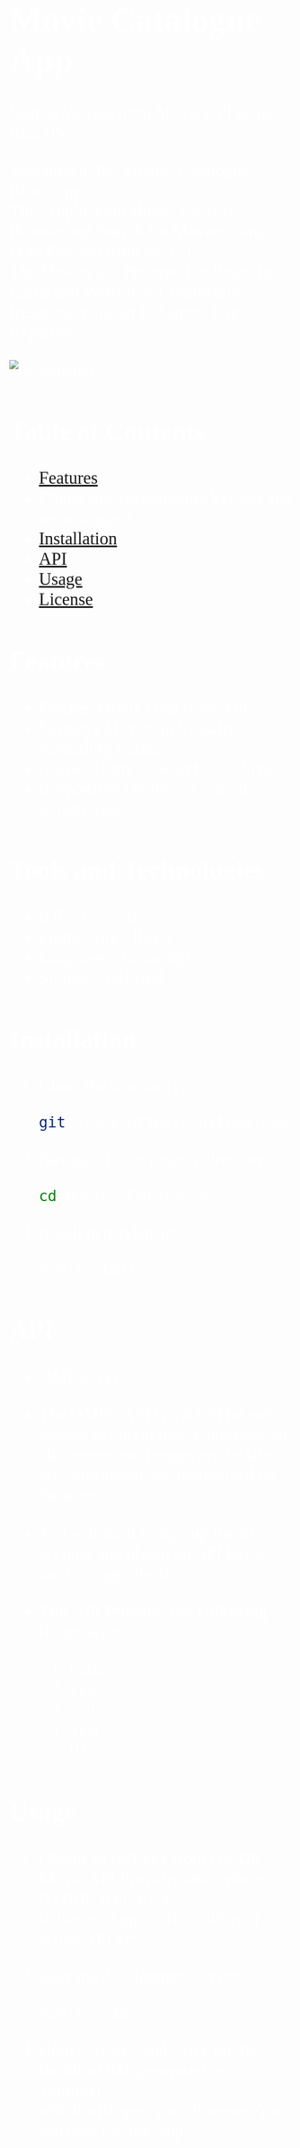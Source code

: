 <font style="color:#fff; font-family: 'Bebas Neue'; 
font-size: 3.5ch">

# Movie Catalogue App
 Search Movies from Movie API using ReactJS

Welcome to the Movies Catalogue React App! \
This Application allows Users to Browse and Search for Movies using Data Fetched from an API. \
The Movies are Presented in Beautiful Cards and Website is Completely Responsive for an Enhanced User Experience.

![Screenshot](screenshot.png)

## Table of Contents

- [Features](#features)
- [Tools and Technologies](#tools and technologies)
- [Installation](#installation)
- [API](#api)
- [Usage](#usage)
- [License](#license)

## Features

- Fetches Movie Data from API.
- Displays Movies in Visually Appealing Cards.
- Allows Users to Search for Movies.
- Responsive Design for Various Screen Sizes.

## Tools and Technologies
- IDE : VS Code
- Framework : React
- Language : Javascript
- Styling : Tailwind CSS

## Installation

1. Clone the repository:

   ```bash
   git clone https://github.com/YHZ-EPIC/Movies_Catalogue.git

2. Navigate to the project directory:
    ```bash
    cd Movies_Catalogue

2. Install dependencies:
    ```bash
    npm install

## API

* OMDb API

- The OMDb API is a RESTful web service to obtain movie information, \
all content and images on the site are contributed and maintained by the users.

- You will need to sign up for an account and obtain an API key to use this app effectively.

- This API Provides the Following Information,

    1) Poster
    2) Title
    3) Type
    4) Year
    5) ID


## Usage

1. Obtain an API key from OMDb Movie API Provider and replace 'YOUR_API_KEY' \
in the src/App.jsx file with your actual API key.

2. Start the development server:
    ```bash
    npm run dev

3. Hold Ctrl Key and Click on
the localhost link generated on Terminal \
which will open your Browser. You can now use the App.

## License

This project is licensed under the MIT License.

Feel free to reach out to us if you have any questions or suggestions. \
Enjoy using the Movie Catalogue React App.

</font>